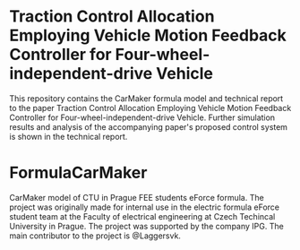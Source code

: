 # Traction Control Allocation Employing Vehicle Motion Feedback Controller for Four-wheel-independent-drive Vehicle
This repository contains the CarMaker formula model and technical report to the paper Traction Control Allocation Employing Vehicle Motion Feedback Controller for Four-wheel-independent-drive Vehicle. Further simulation results and analysis of the accompanying paper's proposed control system is shown in the technical report.

# FormulaCarMaker
CarMaker model of CTU in Prague FEE students eForce formula. The project was originally made for internal use in the electric formula eForce student team at the Faculty of electrical engineering at Czech Techincal University in Prague. The project was supported by the company IPG. The main contributor to the project is @Laggersvk.
